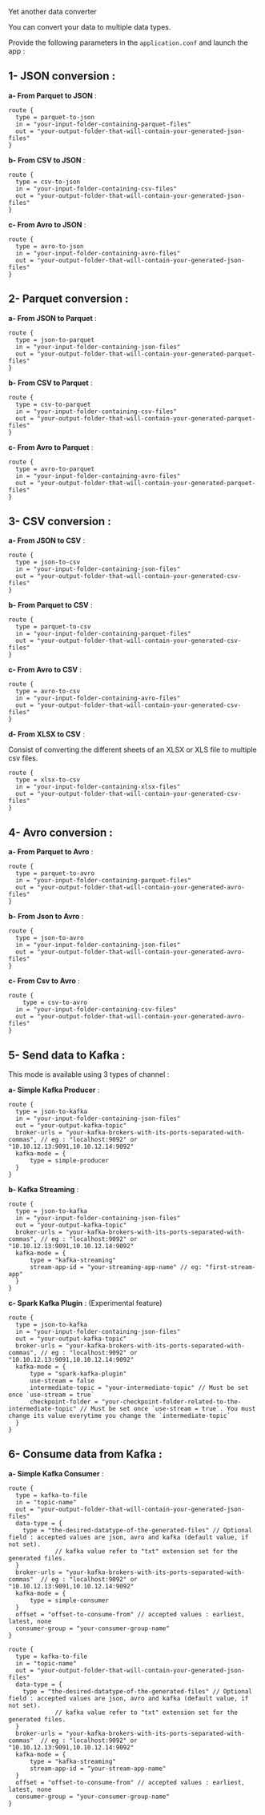 Yet another data converter

You can convert your data to multiple data types.

Provide the following parameters in the `application.conf` and launch the app :

**1- JSON conversion** :
---

**a- From Parquet to JSON** : 
````hocon
route {
  type = parquet-to-json
  in = "your-input-folder-containing-parquet-files"
  out = "your-output-folder-that-will-contain-your-generated-json-files"
}
````

**b- From CSV to JSON** : 
````hocon
route {
  type = csv-to-json
  in = "your-input-folder-containing-csv-files"
  out = "your-output-folder-that-will-contain-your-generated-json-files"
}
````

**c- From Avro to JSON** : 
````hocon
route {
  type = avro-to-json
  in = "your-input-folder-containing-avro-files"
  out = "your-output-folder-that-will-contain-your-generated-json-files"
}
````

**2- Parquet conversion** :
---

**a- From JSON to Parquet** : 
````hocon
route {
  type = json-to-parquet
  in = "your-input-folder-containing-json-files"
  out = "your-output-folder-that-will-contain-your-generated-parquet-files"
}
````

**b- From CSV to Parquet** : 
````hocon
route {
  type = csv-to-parquet
  in = "your-input-folder-containing-csv-files"
  out = "your-output-folder-that-will-contain-your-generated-parquet-files"
}
````

**c- From Avro to Parquet** : 
````hocon
route {
  type = avro-to-parquet
  in = "your-input-folder-containing-avro-files"
  out = "your-output-folder-that-will-contain-your-generated-parquet-files"
}
````

**3- CSV conversion** :
---

**a- From JSON to CSV** : 
````hocon
route {
  type = json-to-csv
  in = "your-input-folder-containing-json-files"
  out = "your-output-folder-that-will-contain-your-generated-csv-files"
}
````

**b- From Parquet to CSV** : 
````hocon
route {
  type = parquet-to-csv
  in = "your-input-folder-containing-parquet-files"
  out = "your-output-folder-that-will-contain-your-generated-csv-files"
}
````

**c- From Avro to CSV** : 
````hocon
route {
  type = avro-to-csv
  in = "your-input-folder-containing-avro-files"
  out = "your-output-folder-that-will-contain-your-generated-csv-files"
}
````

**d- From XLSX to CSV** : 

Consist of converting the different sheets of an XLSX or XLS file to multiple csv files.
````hocon
route {
  type = xlsx-to-csv
  in = "your-input-folder-containing-xlsx-files"
  out = "your-output-folder-that-will-contain-your-generated-csv-files"
}
````

**4- Avro conversion** :
---

**a- From Parquet to Avro** :
```hocon
route {
  type = parquet-to-avro
  in = "your-input-folder-containing-parquet-files"
  out = "your-output-folder-that-will-contain-your-generated-avro-files"
}
```

**b- From Json to Avro** :
```hocon
route {
  type = json-to-avro
  in = "your-input-folder-containing-json-files"
  out = "your-output-folder-that-will-contain-your-generated-avro-files"
}
```

**c- From Csv to Avro** :
```hocon
route {
    type = csv-to-avro
  in = "your-input-folder-containing-csv-files"
  out = "your-output-folder-that-will-contain-your-generated-avro-files"
}
```

**5- Send data to Kafka** :
---

This mode is available using 3 types of channel : 

**a- Simple Kafka Producer** : 
````hocon
route {
  type = json-to-kafka
  in = "your-input-folder-containing-json-files"
  out = "your-output-kafka-topic"
  broker-urls = "your-kafka-brokers-with-its-ports-separated-with-commas", // eg : "localhost:9092" or "10.10.12.13:9091,10.10.12.14:9092"
  kafka-mode = {
      type = simple-producer
  }
}
````

**b- Kafka Streaming** : 
````hocon
route {
  type = json-to-kafka
  in = "your-input-folder-containing-json-files"
  out = "your-output-kafka-topic"
  broker-urls = "your-kafka-brokers-with-its-ports-separated-with-commas", // eg : "localhost:9092" or "10.10.12.13:9091,10.10.12.14:9092"
  kafka-mode = {
      type = "kafka-streaming"
      stream-app-id = "your-streaming-app-name" // eg: "first-stream-app"
  }
}
````

**c- Spark Kafka Plugin** : (Experimental feature)
````hocon
route {
  type = json-to-kafka
  in = "your-input-folder-containing-json-files"
  out = "your-output-kafka-topic"
  broker-urls = "your-kafka-brokers-with-its-ports-separated-with-commas", // eg : "localhost:9092" or "10.10.12.13:9091,10.10.12.14:9092"
  kafka-mode = {
      type = "spark-kafka-plugin"
      use-stream = false
      intermediate-topic = "your-intermediate-topic" // Must be set once `use-stream = true`
      checkpoint-folder = "your-checkpoint-folder-related-to-the-intermediate-topic" // Must be set once `use-stream = true`. You must change its value everytime you change the `intermediate-topic`
  }
}
````

**6- Consume data from Kafka** :
---

**a- Simple Kafka Consumer** :
````hocon
route {
  type = kafka-to-file
  in = "topic-name"
  out = "your-output-folder-that-will-contain-your-generated-json-files"
  data-type = {
    type = "the-desired-datatype-of-the-generated-files" // Optional field : accepted values are json, avro and kafka (default value, if not set). 
             // kafka value refer to "txt" extension set for the generated files.
  }
  broker-urls = "your-kafka-brokers-with-its-ports-separated-with-commas"  // eg : "localhost:9092" or "10.10.12.13:9091,10.10.12.14:9092"
  kafka-mode = {
      type = simple-consumer
  }
  offset = "offset-to-consume-from" // accepted values : earliest, latest, none
  consumer-group = "your-consumer-group-name"
}
````

````hocon
route {
  type = kafka-to-file
  in = "topic-name"
  out = "your-output-folder-that-will-contain-your-generated-json-files"
  data-type = {
    type = "the-desired-datatype-of-the-generated-files" // Optional field : accepted values are json, avro and kafka (default value, if not set). 
             // kafka value refer to "txt" extension set for the generated files.
  }
  broker-urls = "your-kafka-brokers-with-its-ports-separated-with-commas"  // eg : "localhost:9092" or "10.10.12.13:9091,10.10.12.14:9092"
  kafka-mode = {
      type = "kafka-streaming"
      stream-app-id = "your-stream-app-name"
  }
  offset = "offset-to-consume-from" // accepted values : earliest, latest, none
  consumer-group = "your-consumer-group-name"
}
````